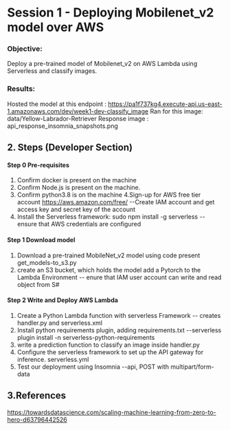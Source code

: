 # Session 1 - Deploying Mobilenet_v2 model over AWS

### **Objective**:
Deploy a pre-trained  model of Mobilenet_v2 on AWS Lambda using Serverless and classify  images.

### **Results**:
Hosted the model at this endpoint : https://pa1f737kg4.execute-api.us-east-1.amazonaws.com/dev/week1-dev-classify_image
Ran for this image: data/Yellow-Labrador-Retriever
Response image : api_response_insomnia_snapshots.png

## 2. Steps (Developer Section)
#### Step 0 Pre-requisites
1. Confirm docker is present on the machine
2. Confirm Node.js is present on the machine.
3. Confirm python3.8 is on the machine
4.Sign-up for AWS free tier account https://aws.amazon.com/free/
   --Create IAM account and get access key and secret key of the account
5. Install the Serverless framework: sudo npm install -g serverless
   -- ensure that AWS credentials are configured

#### Step 1 Download model
1. Download a pre-trained MobileNet_v2 model using code present get_models-to_s3.py
2. create an S3 bucket, which holds the model add a Pytorch to the Lambda Environment
   -- enure that IAM user account can write and read object from S#

#### Step 2 Write and Deploy AWS Lambda
1. Create a Python Lambda function with serverless Framework
   -- creates handler.py and serverless.xml
2. Install python requirements plugin, adding requirements.txt
   --serverless plugin install -n serverless-python-requirements
3. write a prediction function to classify an image inside handler.py
4. Configure the serverless framework to set up the API gateway for inference. serverless.yml
5. Test our deployment using Insomnia
   --api, POST with multipart/form-data

## 3.References 
https://towardsdatascience.com/scaling-machine-learning-from-zero-to-hero-d63796442526